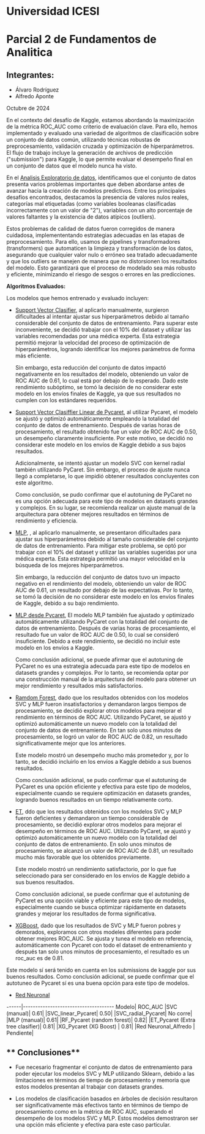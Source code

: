 # Universidad ICESI  
# **Parcial 2 de Fundamentos de Analitica**

## Integrantes:
- Álvaro Rodríguez  
- Alfredo Aponte  

Octubre de 2024


En el contexto del desafío de Kaggle, estamos abordando la maximización de la métrica ROC_AUC como criterio de evaluación clave. Para ello, hemos implementado y evaluado una variedad de algoritmos de clasificación sobre un conjunto de datos común, utilizando técnicas robustas de preprocesamiento, validación cruzada y optimización de hiperparámetros. El flujo de trabajo incluye la generación de archivos de predicción ("submission") para Kaggle, lo que permite evaluar el desempeño final en un conjunto de datos que el modelo nunca ha visto.



En el [Analisis Exploratorio de datos](/01_EDA/01_Compresion%20y%20analisis%20de%20los%20datos.ipynb), identificamos que el conjunto de datos presenta varios problemas importantes que deben abordarse antes de avanzar hacia la creación de modelos predictivos. Entre los principales desafíos encontrados, destacamos la presencia de valores nulos reales, categorías mal etiquetadas (como variables booleanas clasificadas incorrectamente con un valor de "2"), variables con un alto porcentaje de valores faltantes y la existencia de datos atípicos (outliers).

Estos problemas de calidad de datos fueron corregidos de manera cuidadosa, implemententando estrategias adecuadas en las etapas de preprocesamiento. Para ello, usamos de pipelines y transformadores (transformers) que automaticen la limpieza y transformación de los datos, asegurando que cualquier valor nulo o erróneo sea tratado adecuadamente y que los outliers se manejen de manera que no distorsionen los resultados del modelo. Esto garantizará que el proceso de modelado sea más robusto y eficiente, minimizando el riesgo de sesgos o errores en las predicciones.


**Algoritmos Evaluados:**

Los modelos que hemos entrenado y evaluado incluyen:

- [Support Vector Clasifier](/SVC.ipynb), al aplicarlo manualmente, surgieron dificultades al intentar ajustar sus hiperparámetros debido al tamaño considerable del conjunto de datos de entrenamiento. Para superar este inconveniente, se decidió trabajar con el 10% del dataset y utilizar las variables recomendadas por una médica experta. Esta estrategia permitió mejorar la velocidad del proceso de optimización de hiperparámetros, logrando identificar los mejores parámetros de forma más eficiente.

    Sin embargo, esta reducción del conjunto de datos impactó negativamente en los resultados del modelo, obteniendo un valor de ROC AUC de 0.61, lo cual está por debajo de lo esperado. Dado este rendimiento subóptimo, se tomó la decisión de no considerar este modelo en los envíos finales de Kaggle, ya que sus resultados no cumplen con los estándares requeridos.

- [Support Vector Clasiffier Linear de Pycaret](/03_SVC_linear_pycaret/), al utilizar Pycaret, el modelo se ajustó y optimizó automáticamente empleando la totalidad del conjunto de datos de entrenamiento. Después de varias horas de procesamiento, el resultado obtenido fue un valor de ROC AUC de 0.50, un desempeño claramente insuficiente. Por este motivo, se decidió no considerar este modelo en los envíos de Kaggle debido a sus bajos resultados.

    Adicionalmente, se intentó ajustar un modelo SVC con kernel radial también utilizando PyCaret. Sin embargo, el proceso de ajuste nunca llegó a completarse, lo que impidió obtener resultados concluyentes con este algoritmo.

    Como conclusión, se pudo confirmar que el autotuning de PyCaret no es una opción adecuada para este tipo de modelos en datasets grandes y complejos. En su lugar, se recomienda realizar un ajuste manual de la arquitectura para obtener mejores resultados en términos de rendimiento y eficiencia.

- [MLP](/05_tutoria-1-af-ii-2024-ii-svc.ipynb), , al aplicarlo manualmente, se presentaron dificultades para ajustar sus hiperparámetros debido al tamaño considerable del conjunto de datos de entrenamiento. Para mitigar este problema, se optó por trabajar con el 10% del dataset y utilizar las variables sugeridas por una médica experta. Esta estrategia permitió una mayor velocidad en la búsqueda de los mejores hiperparámetros.

    Sin embargo, la reducción del conjunto de datos tuvo un impacto negativo en el rendimiento del modelo, obteniendo un valor de ROC AUC de 0.61, un resultado por debajo de las expectativas. Por lo tanto, se tomó la decisión de no considerar este modelo en los envíos finales de Kaggle, debido a su bajo rendimiento.

- [MLP desde Pycaret](/06_MLP_pycaret/06_MLP_pycaret.ipynb), El modelo MLP también fue ajustado y optimizado automáticamente utilizando PyCaret con la totalidad del conjunto de datos de entrenamiento. Después de varias horas de procesamiento, el resultado fue un valor de ROC AUC de 0.50, lo cual se consideró insuficiente. Debido a este rendimiento, se decidió no incluir este modelo en los envíos a Kaggle.

    Como conclusión adicional, se puede afirmar que el autotuning de PyCaret no es una estrategia adecuada para este tipo de modelos en datasets grandes y complejos. Por lo tanto, se recomienda optar por una construcción manual de la arquitectura del modelo para obtener un mejor rendimiento y resultados más satisfactorios.

- [Ramdom Forest](/07_RF/07_RF_Pycaret.ipynb), dado que los resultados obtenidos con los modelos SVC y MLP fueron insatisfactorios y demandaron largos tiempos de procesamiento, se decidió explorar otros modelos para mejorar el rendimiento en términos de ROC AUC. Utilizando PyCaret, se ajustó y optimizó automáticamente un nuevo modelo con la totalidad del conjunto de datos de entrenamiento. En tan solo unos minutos de procesamiento, se logró un valor de ROC AUC de 0.82, un resultado significativamente mejor que los anteriores.

    Este modelo mostró un desempeño mucho más prometedor y, por lo tanto, se decidió incluirlo en los envíos a Kaggle debido a sus buenos resultados.

    Como conclusión adicional, se pudo confirmar que el autotuning de PyCaret es una opción eficiente y efectiva para este tipo de modelos, especialmente cuando se requiere optimización en datasets grandes, logrando buenos resultados en un tiempo relativamente corto.

- [ET](/08_et/08_ET_Pycaret.ipynb), ddo que los resultados obtenidos con los modelos SVC y MLP fueron deficientes y demandaron un tiempo considerable de procesamiento, se decidió explorar otros modelos para mejorar el desempeño en términos de ROC AUC. Utilizando PyCaret, se ajustó y optimizó automáticamente un nuevo modelo con la totalidad del conjunto de datos de entrenamiento. En solo unos minutos de procesamiento, se alcanzó un valor de ROC AUC de 0.81, un resultado mucho más favorable que los obtenidos previamente.

    Este modelo mostró un rendimiento satisfactorio, por lo que fue seleccionado para ser considerado en los envíos de Kaggle debido a sus buenos resultados.

    Como conclusión adicional, se puede confirmar que el autotuning de PyCaret es una opción viable y eficiente para este tipo de modelos, especialmente cuando se busca optimizar rápidamente en datasets grandes y mejorar los resultados de forma significativa.

- [XGBoost](/09_XG/09_XG_Pycaret.ipynb), dado que los resultados de SVC y MLP fueron pobres y demorados, exploramos con otros modeles diferentes para poder obtener mejores ROC_AUC.  Se ajusta y tunea el modelo en referencia, automáticamente con Pycaret con todo el dataset de entrenamiento y después tan solo unos minutos de procesamiento, el resultado es un roc_auc es de 0.81.  

Este modelo sí será tenido en cuenta en los submissions de kaggle por sus buenos resultados.  Como conclusión adicional, se puede confirmar que el autotuneo de Pycaret sí  es una buena opción para este tipo de modelos.

- [Red Neuronal](/Red%20Neuronal.ipynb)

------|-------------------------------------
Modelo|	ROC_AUC
|SVC (manual)|	0.61|
|SVC_linear_Pycaret|	0.50|
|SVC_radial_Pycaret|	No corre|
|MLP (manual)|	0.61|
|RF_Pycaret (random forest)|	0.82|
|ET_Pycaret (Extra tree clasifier)|	0.81|
|XG_Pycaret (XG Boost) |	0.81|
|Red Neuronal_Alfredo |	Pendiente|

## ** Conclusiones**

- Fue necesario fragmentar el conjunto de datos de entrenamiento para poder ejecutar los modelos SVC y MLP utilizando Sklearn, debido a las limitaciones en términos de tiempo de procesamiento y memoria que estos modelos presentan al trabajar con datasets grandes.

- Los modelos de clasificación basados en árboles de decisión resultaron ser significativamente más efectivos tanto en términos de tiempo de procesamiento como en la métrica de ROC AUC, superando el desempeño de los modelos SVC y MLP. Estos modelos demostraron ser una opción más eficiente y efectiva para este caso particular.
